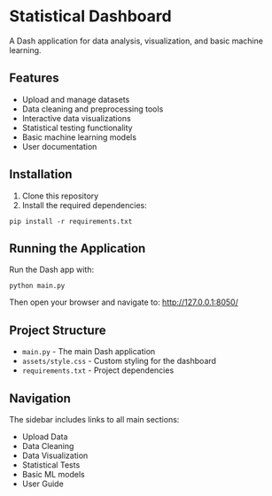 # Statistical Dashboard

A Dash application for data analysis, visualization, and basic machine learning.

## Features

- Upload and manage datasets
- Data cleaning and preprocessing tools
- Interactive data visualizations
- Statistical testing functionality
- Basic machine learning models
- User documentation

## Installation

1. Clone this repository
2. Install the required dependencies:

```
pip install -r requirements.txt
```

## Running the Application

Run the Dash app with:

```
python main.py
```

Then open your browser and navigate to: http://127.0.0.1:8050/

## Project Structure

- `main.py` - The main Dash application
- `assets/style.css` - Custom styling for the dashboard
- `requirements.txt` - Project dependencies

## Navigation

The sidebar includes links to all main sections:
- Upload Data
- Data Cleaning
- Data Visualization
- Statistical Tests
- Basic ML models
- User Guide 